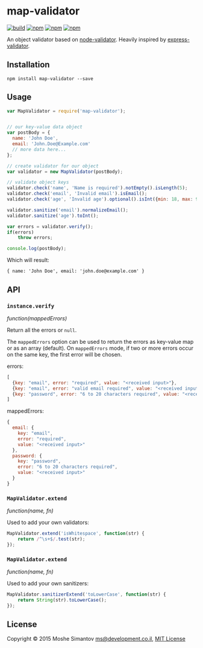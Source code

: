 # map-validator

[![build](https://img.shields.io/travis/moshest/map-validator.svg)](https://travis-ci.org/moshest/map-validator)
[![npm](https://img.shields.io/npm/v/map-validator.svg)](https://npmjs.org/package/map-validator)
[![npm](https://img.shields.io/npm/dm/map-validator.svg)](https://npmjs.org/package/map-validator)
[![npm](https://img.shields.io/npm/l/map-validator.svg)](https://github.com/moshest/map-validator/blob/master/LICENSE)


An object validator based on [node-validator](https://github.com/chriso/validator.js).
 Heavily inspired by [express-validator](https://github.com/ctavan/express-validator).

## Installation

```
npm install map-validator --save
```

## Usage

```javascript
var MapValidator = require('map-validator');


// our key-value data object
var postBody = {
  name: 'John Doe',
  email: 'John.Doe@Example.com'
  // more data here...
};

// create validator for our object
var validator = new MapValidator(postBody);

// validate object keys
validator.check('name', 'Name is required').notEmpty().isLength(5);
validator.check('email', 'Invalid email').isEmail();
validator.check('age', 'Invalid age').optional().isInt({min: 18, max: 99});

validator.sanitize('email').normalizeEmail();
validator.sanitize('age').toInt();

var errors = validator.verify();
if(errors)
	throw errors;

console.log(postBody);
```

Which will result:

```
{ name: 'John Doe', email: 'john.doe@example.com' }
```

## API

### `instance.verify`
_function(mappedErrors)_

Return all the errors or `null`.

The `mappedErrors` option can be used to return the errors as key-value map or 
as an array (default). On `mappedErrors` mode, if two or more errors occur on the
same key, the first error will be chosen.

errors:

```javascript
[
  {key: "email", error: "required", value: "<received input>"},
  {key: "email", error: "valid email required", value: "<received input>"},
  {key: "password", error: "6 to 20 characters required", value: "<received input>"}
]
```

mappedErrors:

```javascript
{
  email: {
    key: "email",
    error: "required",
    value: "<received input>"
  },
  password: {
    key: "password",
    error: "6 to 20 characters required",
    value: "<received input>"
  }
}
```

### `MapValidator.extend`
_function(name, fn)_

Used to add your own validators:

```javascript
MapValidator.extend('isWhitespace', function(str) {
    return /^\s+$/.test(str);
});
```

### `MapValidator.extend`
_function(name, fn)_

Used to add your own sanitizers:

```javascript
MapValidator.sanitizerExtend('toLowerCase', function(str) {
    return String(str).toLowerCase();
});
```

## License

Copyright &copy; 2015 Moshe Simantov <ms@development.co.il>, 
[MIT License](map-validator/blob/master/LICENSE)

